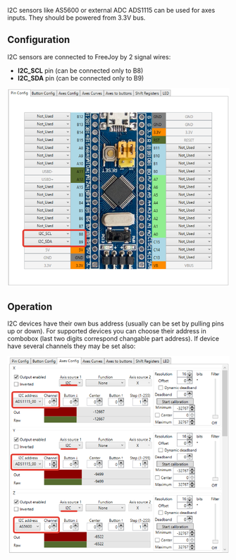 I2C sensors like AS5600 or external ADC ADS1115 can be used for axes inputs. They should be powered from 3.3V bus.

## Configuration

I2C sensors are connected to FreeJoy by 2 signal wires:

* **I2C_SCL** pin (can be connected only to B8)
* **I2C_SDA** pin (can be connected only to B9)

![](https://github.com/FreeJoy-Team/FreeJoyConfigurator/blob/master/images/i2c_sensors/i2c_pins.png)

## Operation

I2C devices have their own bus address (usually can be set by pulling pins up or down). For supported devices you can choose their address in combobox (last two digits correspond changable part address). If device have several channels they may be set also:

![](https://github.com/FreeJoy-Team/FreeJoyConfigurator/blob/master/images/i2c_sensors/i2c_channels.png)




